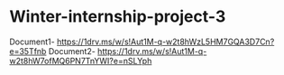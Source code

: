 # Winter-internship-project-3
Document1- https://1drv.ms/w/s!Aut1M-q-w2t8hWzL5HM7GQA3D7Cn?e=35Tfnb
Document2- https://1drv.ms/w/s!Aut1M-q-w2t8hW7ofMQ6PN7TnYWI?e=nSLYph
